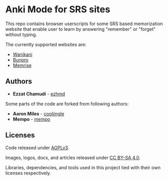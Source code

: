 # Anki Mode for SRS sites

This repo contains browser userscripts for some SRS based memorization website that enable user to learn by answering "remember" or "forget" without typing.

The currently supported websites are:

* [Wanikani](https://wanikani.com)
* [Bunpro](https://bunpro.jp)
* [Memrise](https://memrise.com)

## Authors

* **Ezzat Chamudi** - [ezhmd](https://github.com/ezhmd)

Some parts of the code are forked from following authors:

* **Aaron Miles** - [cooljingle](https://github.com/cooljingle)
* **Mempo** - [mempo](https://community.wanikani.com/u/mempo)

## Licenses

Code released under [AGPLv3](http://www.gnu.org/licenses/agpl-3.0.html). 

Images, logos, docs, and articles released under [CC BY-SA 4.0](https://creativecommons.org/licenses/by-sa/4.0/). 

Libraries, dependencies, and tools used in this project tied with their own licenses respectively.
